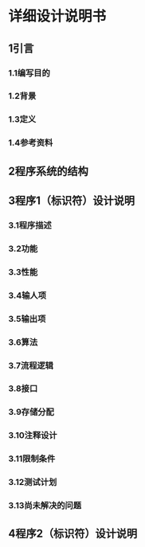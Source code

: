 # 详细设计说明书

## 1引言

### 1.1编写目的
<!--说明编写这份详细设计说明书的目的，指出预期的读者。-->

### 1.2背景
<!--说明：-->
<!--- 待开发软件系统的名称；-->
<!--- 本项目的任务提出者、开发者、用户和运行该程序系统的计算中心。-->

### 1.3定义
<!--列出本文件中用到专门术语的定义和外文首字母组词的原词组。-->

### 1.4参考资料
<!--列出有关的参考资料，如：-->
<!--- 本项目的经核准的计划任务书或合同、上级机关的批文；-->
<!--- 属于本项目的其他已发表的文件；-->
<!--- 本文件中各处引用到的文件资料，包括所要用到的软件开发标准。列出这些文件的标题、文件编号、发表日期和出版单位，说明能够取得这些文件的来源。-->


## 2程序系统的结构
<!--用一系列图表列出本程序系统内的每个程序（包括每个模块和子程序）的名称、标识符和它们之间 的层次结构关系。-->


## 3程序1（标识符）设计说明
<!--从本章开始，逐个地给出各个层次中的每个程序的设计考虑。以下给出的提纲是针对一般情况的。对于一个具体的模块，尤其是层次比较低的模块或子程序，其很多条目的内容往往与它所隶属的上一层 模块的对应条目的内容相同，在这种情况下，只要简单地说明这一点即可。-->

### 3.1程序描述
<!--给出对该程序的简要描述，主要说明安排设计本程序的目的意义，并且，还要说明本程序的特点（如 是常驻内存还是非常驻？是否子程序？是可重人的还是不可重人的？有无覆盖要求？是顺序处理还是并发处理等）。-->

### 3.2功能
<!--说明该程序应具有的功能，可采用IPO图（即输入一处理一输出图）的形式。-->

### 3.3性能
<!--说明对该程序的全部性能要求，包括对精度、灵活性和时间特性的要求。-->

### 3.4输人项
<!--给出对每一个输入项的特性，包括名称、标识、数据的类型和格式、数据值的有效范围、输入的方式。数量和频度、输入媒体、输入数据的来源和安全保密条件等等。-->

### 3.5输出项
<!--给出对每一个输出项的特性，包括名称、标识、数据的类型和格式，数据值的有效范围，输出的形式、数量和频度，输出媒体、对输出图形及符号的说明、安全保密条件等等。-->

### 3.6算法
<!--详细说明本程序所选用的算法，具体的计算公式和计算步骤。-->

### 3.7流程逻辑
<!--用图表（例如流程图、判定表等）辅以必要的说明来表示本程序的逻辑流程。-->

### 3.8接口
<!--用图的形式说明本程序所隶属的上一层模块及隶属于本程序的下一层模块、子程序，说明参数赋值和调用方式，说明与本程序相直接关联的数据结构（数据库、数据文卷）。-->

### 3.9存储分配
<!--根据需要，说明本程序的存储分配。-->

### 3.10注释设计
<!--说明准备在本程序中安排的注释，如：-->
<!--- 加在模块首部的注释；-->
<!--- 加在各分枝点处的注释；-->
<!--- 对各变量的功能、范围、缺省条件等所加的注释；-->
<!--- 对使用的逻辑所加的注释等等。-->

### 3.11限制条件
<!--说明本程序运行中所受到的限制条件。-->

### 3.12测试计划
<!--说明对本程序进行单体测试的计划，包括对测试的技术要求、输入数据、预期结果、进度安排、人员职责、设备条件驱动程序及桩模块等的规定。-->

### 3.13尚未解决的问题
<!--说明在本程序的设计中尚未解决而设计者认为在软件完成之前应解决的问题。-->


## 4程序2（标识符）设计说明
<!--用类似F．3的方式，说明第2个程序乃至第N个程序的设计考虑。-->
<!--......-->
